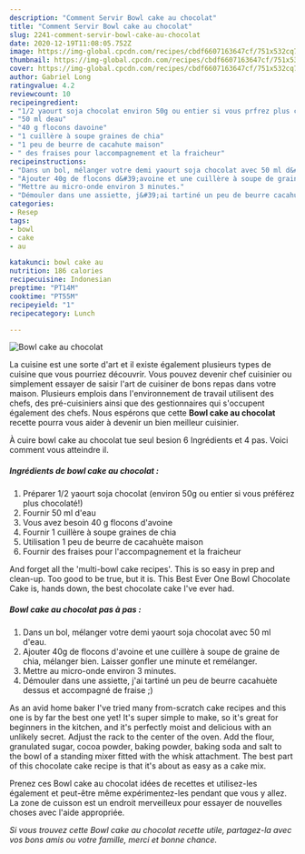 ```yaml
---
description: "Comment Servir Bowl cake au chocolat"
title: "Comment Servir Bowl cake au chocolat"
slug: 2241-comment-servir-bowl-cake-au-chocolat
date: 2020-12-19T11:08:05.752Z
image: https://img-global.cpcdn.com/recipes/cbdf6607163647cf/751x532cq70/bowl-cake-au-chocolat-photo-principale-de-la-recette.jpg
thumbnail: https://img-global.cpcdn.com/recipes/cbdf6607163647cf/751x532cq70/bowl-cake-au-chocolat-photo-principale-de-la-recette.jpg
cover: https://img-global.cpcdn.com/recipes/cbdf6607163647cf/751x532cq70/bowl-cake-au-chocolat-photo-principale-de-la-recette.jpg
author: Gabriel Long
ratingvalue: 4.2
reviewcount: 10
recipeingredient:
- "1/2 yaourt soja chocolat environ 50g ou entier si vous prfrez plus chocolat"
- "50 ml deau"
- "40 g flocons davoine"
- "1 cuillère à soupe graines de chia"
- "1 peu de beurre de cacahute maison"
- " des fraises pour laccompagnement et la fraicheur"
recipeinstructions:
- "Dans un bol, mélanger votre demi yaourt soja chocolat avec 50 ml d&#39;eau."
- "Ajouter 40g de flocons d&#39;avoine et une cuillère à soupe de graine de chia, mélanger bien. Laisser gonfler une minute et remélanger."
- "Mettre au micro-onde environ 3 minutes."
- "Démouler dans une assiette, j&#39;ai tartiné un peu de beurre cacahuète dessus et accompagné de fraise ;)"
categories:
- Resep
tags:
- bowl
- cake
- au

katakunci: bowl cake au 
nutrition: 186 calories
recipecuisine: Indonesian
preptime: "PT14M"
cooktime: "PT55M"
recipeyield: "1"
recipecategory: Lunch

---
```



![Bowl cake au chocolat](https://img-global.cpcdn.com/recipes/cbdf6607163647cf/751x532cq70/bowl-cake-au-chocolat-photo-principale-de-la-recette.jpg)

La cuisine est une sorte d'art et il existe également plusieurs types de cuisine que vous pourriez découvrir. Vous pouvez devenir chef cuisinier ou simplement essayer de saisir l'art de cuisiner de bons repas dans votre maison. Plusieurs emplois dans l'environnement de travail utilisent des chefs, des pré-cuisiniers ainsi que des gestionnaires qui s'occupent également des chefs. Nous espérons que cette <strong> Bowl cake au chocolat </strong> recette pourra vous aider à devenir un bien meilleur cuisinier.

<!--inarticleads1-->

À cuire bowl cake au chocolat tue seul besion 6 Ingrédients et 4 pas. Voici comment vous atteindre il.

##### Ingrédients de bowl cake au chocolat :

1. Préparer 1/2 yaourt soja chocolat (environ 50g ou entier si vous préférez plus chocolaté!)
1. Fournir 50 ml d&#39;eau
1. Vous avez besoin 40 g flocons d&#39;avoine
1. Fournir 1 cuillère à soupe graines de chia
1. Utilisation 1 peu de beurre de cacahuète maison
1. Fournir  des fraises pour l&#39;accompagnement et la fraicheur


And forget all the &#39;multi-bowl cake recipes&#39;. This is so easy in prep and clean-up. Too good to be true, but it is. This Best Ever One Bowl Chocolate Cake is, hands down, the best chocolate cake I&#39;ve ever had. 

<!--inarticleads2-->

##### Bowl cake au chocolat pas à pas :

1. Dans un bol, mélanger votre demi yaourt soja chocolat avec 50 ml d&#39;eau.
1. Ajouter 40g de flocons d&#39;avoine et une cuillère à soupe de graine de chia, mélanger bien. Laisser gonfler une minute et remélanger.
1. Mettre au micro-onde environ 3 minutes.
1. Démouler dans une assiette, j&#39;ai tartiné un peu de beurre cacahuète dessus et accompagné de fraise ;)


As an avid home baker I&#39;ve tried many from-scratch cake recipes and this one is by far the best one yet! It&#39;s super simple to make, so it&#39;s great for beginners in the kitchen, and it&#39;s perfectly moist and delicious with an unlikely secret. Adjust the rack to the center of the oven. Add the flour, granulated sugar, cocoa powder, baking powder, baking soda and salt to the bowl of a standing mixer fitted with the whisk attachment. The best part of this chocolate cake recipe is that it&#39;s about as easy as a cake mix. 

<!--inarticleads1-->

<p>
Prenez ces Bowl cake au chocolat idées de recettes et utilisez-les également et peut-être même expérimentez-les pendant que vous y allez. La zone de cuisson est un endroit merveilleux pour essayer de nouvelles choses avec l'aide appropriée.
</p>

<p>
<i>Si vous trouvez cette Bowl cake au chocolat recette utile, partagez-la avec vos bons amis ou votre famille, merci et bonne chance.</i>
</p>
